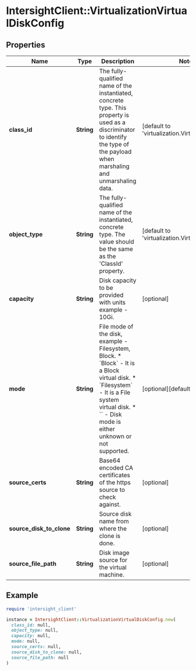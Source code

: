 # IntersightClient::VirtualizationVirtualDiskConfig

## Properties

| Name | Type | Description | Notes |
| ---- | ---- | ----------- | ----- |
| **class_id** | **String** | The fully-qualified name of the instantiated, concrete type. This property is used as a discriminator to identify the type of the payload when marshaling and unmarshaling data. | [default to &#39;virtualization.VirtualDiskConfig&#39;] |
| **object_type** | **String** | The fully-qualified name of the instantiated, concrete type. The value should be the same as the &#39;ClassId&#39; property. | [default to &#39;virtualization.VirtualDiskConfig&#39;] |
| **capacity** | **String** | Disk capacity to be provided with units example - 10Gi. | [optional] |
| **mode** | **String** | File mode of the disk, example - Filesystem, Block. * &#x60;Block&#x60; - It is a Block virtual disk. * &#x60;Filesystem&#x60; - It is a File system virtual disk. * &#x60;&#x60; - Disk mode is either unknown or not supported. | [optional][default to &#39;Block&#39;] |
| **source_certs** | **String** | Base64 encoded CA certificates of the https source to check against. | [optional] |
| **source_disk_to_clone** | **String** | Source disk name from where the clone is done. | [optional] |
| **source_file_path** | **String** | Disk image source for the virtual machine. | [optional] |

## Example

```ruby
require 'intersight_client'

instance = IntersightClient::VirtualizationVirtualDiskConfig.new(
  class_id: null,
  object_type: null,
  capacity: null,
  mode: null,
  source_certs: null,
  source_disk_to_clone: null,
  source_file_path: null
)
```

